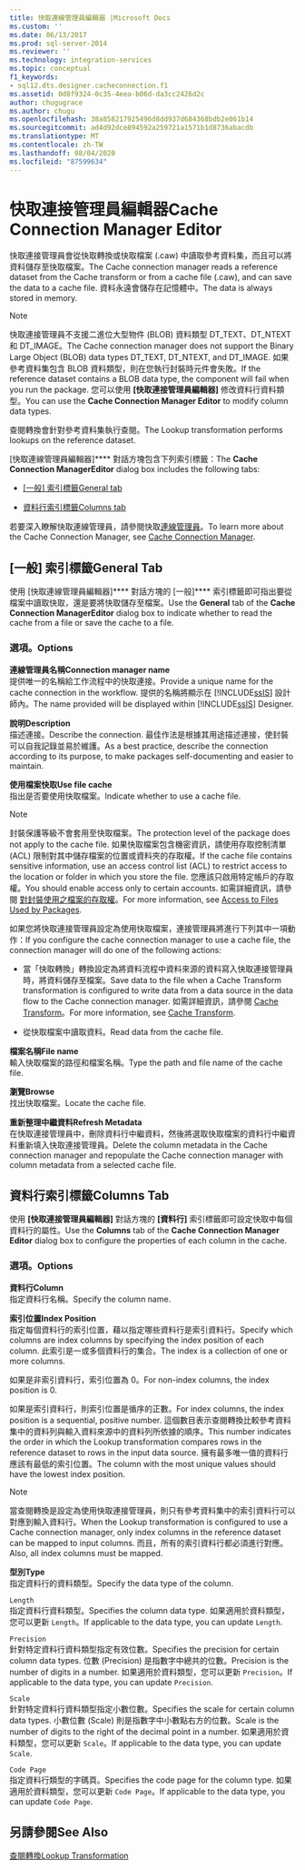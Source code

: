 ```yaml
---
title: 快取連線管理員編輯器 |Microsoft Docs
ms.custom: ''
ms.date: 06/13/2017
ms.prod: sql-server-2014
ms.reviewer: ''
ms.technology: integration-services
ms.topic: conceptual
f1_keywords:
- sql12.dts.designer.cacheconnection.f1
ms.assetid: 0d8f9324-0c35-4eea-b06d-da3cc2426d2c
author: chugugrace
ms.author: chugu
ms.openlocfilehash: 38a858217925496d8dd937d684368bdb2e061b14
ms.sourcegitcommit: ad4d92dce894592a259721a1571b1d8736abacdb
ms.translationtype: MT
ms.contentlocale: zh-TW
ms.lasthandoff: 08/04/2020
ms.locfileid: "87599634"
---
```

# <a name="cache-connection-manager-editor"></a><span data-ttu-id="e301c-102">快取連接管理員編輯器</span><span class="sxs-lookup"><span data-stu-id="e301c-102">Cache Connection Manager Editor</span></span>
  <span data-ttu-id="e301c-103">快取連接管理員會從快取轉換或快取檔案 (.caw) 中讀取參考資料集，而且可以將資料儲存至快取檔案。</span><span class="sxs-lookup"><span data-stu-id="e301c-103">The Cache connection manager reads a reference dataset from the Cache transform or from a cache file (.caw), and can save the data to a cache file.</span></span> <span data-ttu-id="e301c-104">資料永遠會儲存在記憶體中。</span><span class="sxs-lookup"><span data-stu-id="e301c-104">The data is always stored in memory.</span></span>  
  
> [!NOTE]  
>  <span data-ttu-id="e301c-105">快取連接管理員不支援二進位大型物件 (BLOB) 資料類型 DT_TEXT、DT_NTEXT 和 DT_IMAGE。</span><span class="sxs-lookup"><span data-stu-id="e301c-105">The Cache connection manager does not support the Binary Large Object (BLOB) data types DT_TEXT, DT_NTEXT, and DT_IMAGE.</span></span> <span data-ttu-id="e301c-106">如果參考資料集包含 BLOB 資料類型，則在您執行封裝時元件會失敗。</span><span class="sxs-lookup"><span data-stu-id="e301c-106">If the reference dataset contains a BLOB data type, the component will fail when you run the package.</span></span> <span data-ttu-id="e301c-107">您可以使用 **[快取連接管理員編輯器]** 修改資料行資料類型。</span><span class="sxs-lookup"><span data-stu-id="e301c-107">You can use the **Cache Connection Manager Editor** to modify column data types.</span></span>  
  
 <span data-ttu-id="e301c-108">查閱轉換會針對參考資料集執行查閱。</span><span class="sxs-lookup"><span data-stu-id="e301c-108">The Lookup transformation performs lookups on the reference dataset.</span></span>  
  
 <span data-ttu-id="e301c-109">[快取連線管理員編輯器]\*\*\*\* 對話方塊包含下列索引標籤：</span><span class="sxs-lookup"><span data-stu-id="e301c-109">The **Cache Connection ManagerEditor** dialog box includes the following tabs:</span></span>  
  
-   <span data-ttu-id="e301c-110">[[一般] 索引標籤](#generaltab)</span><span class="sxs-lookup"><span data-stu-id="e301c-110">[General tab](#generaltab)</span></span>  
  
-   [<span data-ttu-id="e301c-111">資料行索引標籤</span><span class="sxs-lookup"><span data-stu-id="e301c-111">Columns tab</span></span>](#columnstab)  
  
 <span data-ttu-id="e301c-112">若要深入瞭解快取連線管理員，請參閱快取[連線管理員](connection-manager/cache-connection-manager.md)。</span><span class="sxs-lookup"><span data-stu-id="e301c-112">To learn more about the Cache Connection Manager, see [Cache Connection Manager](connection-manager/cache-connection-manager.md).</span></span>  
  
##  <a name="general-tab"></a><a name="generaltab"></a><span data-ttu-id="e301c-113">[一般] 索引標籤</span><span class="sxs-lookup"><span data-stu-id="e301c-113">General Tab</span></span>  
 <span data-ttu-id="e301c-114">使用 [快取連線管理員編輯器]\*\*\*\* 對話方塊的 [一般]\*\*\*\* 索引標籤即可指出要從檔案中讀取快取，還是要將快取儲存至檔案。</span><span class="sxs-lookup"><span data-stu-id="e301c-114">Use the **General** tab of the **Cache Connection ManagerEditor** dialog box to indicate whether to read the cache from a file or save the cache to a file.</span></span>  
  
### <a name="options"></a><span data-ttu-id="e301c-115">選項。</span><span class="sxs-lookup"><span data-stu-id="e301c-115">Options</span></span>  
 <span data-ttu-id="e301c-116">**連線管理員名稱**</span><span class="sxs-lookup"><span data-stu-id="e301c-116">**Connection manager name**</span></span>  
 <span data-ttu-id="e301c-117">提供唯一的名稱給工作流程中的快取連接。</span><span class="sxs-lookup"><span data-stu-id="e301c-117">Provide a unique name for the cache connection in the workflow.</span></span> <span data-ttu-id="e301c-118">提供的名稱將顯示在 [!INCLUDE[ssIS](../includes/ssis-md.md)] 設計師內。</span><span class="sxs-lookup"><span data-stu-id="e301c-118">The name provided will be displayed within [!INCLUDE[ssIS](../includes/ssis-md.md)] Designer.</span></span>  
  
 <span data-ttu-id="e301c-119">**說明**</span><span class="sxs-lookup"><span data-stu-id="e301c-119">**Description**</span></span>  
 <span data-ttu-id="e301c-120">描述連接。</span><span class="sxs-lookup"><span data-stu-id="e301c-120">Describe the connection.</span></span> <span data-ttu-id="e301c-121">最佳作法是根據其用途描述連接，使封裝可以自我記錄並易於維護。</span><span class="sxs-lookup"><span data-stu-id="e301c-121">As a best practice, describe the connection according to its purpose, to make packages self-documenting and easier to maintain.</span></span>  
  
 <span data-ttu-id="e301c-122">**使用檔案快取**</span><span class="sxs-lookup"><span data-stu-id="e301c-122">**Use file cache**</span></span>  
 <span data-ttu-id="e301c-123">指出是否要使用快取檔案。</span><span class="sxs-lookup"><span data-stu-id="e301c-123">Indicate whether to use a cache file.</span></span>  
  
> [!NOTE]  
>  <span data-ttu-id="e301c-124">封裝保護等級不會套用至快取檔案。</span><span class="sxs-lookup"><span data-stu-id="e301c-124">The protection level of the package does not apply to the cache file.</span></span> <span data-ttu-id="e301c-125">如果快取檔案包含機密資訊，請使用存取控制清單 (ACL) 限制對其中儲存檔案的位置或資料夾的存取權。</span><span class="sxs-lookup"><span data-stu-id="e301c-125">If the cache file contains sensitive information, use an access control list (ACL) to restrict access to the location or folder in which you store the file.</span></span> <span data-ttu-id="e301c-126">您應該只啟用特定帳戶的存取權。</span><span class="sxs-lookup"><span data-stu-id="e301c-126">You should enable access only to certain accounts.</span></span> <span data-ttu-id="e301c-127">如需詳細資訊，請參閱 [對封裝使用之檔案的存取權](../../2014/integration-services/access-to-files-used-by-packages.md)。</span><span class="sxs-lookup"><span data-stu-id="e301c-127">For more information, see [Access to Files Used by Packages](../../2014/integration-services/access-to-files-used-by-packages.md).</span></span>  
  
 <span data-ttu-id="e301c-128">如果您將快取連接管理員設定為使用快取檔案，連接管理員將進行下列其中一項動作：</span><span class="sxs-lookup"><span data-stu-id="e301c-128">If you configure the cache connection manager to use a cache file, the connection manager will do one of the following actions:</span></span>  
  
-   <span data-ttu-id="e301c-129">當「快取轉換」轉換設定為將資料流程中資料來源的資料寫入快取連接管理員時，將資料儲存至檔案。</span><span class="sxs-lookup"><span data-stu-id="e301c-129">Save data to the file when a Cache Transform transformation is configured to write data from a data source in the data flow to the Cache connection manager.</span></span> <span data-ttu-id="e301c-130">如需詳細資訊，請參閱 [Cache Transform](data-flow/transformations/cache-transform.md)。</span><span class="sxs-lookup"><span data-stu-id="e301c-130">For more information, see [Cache Transform](data-flow/transformations/cache-transform.md).</span></span>  
  
-   <span data-ttu-id="e301c-131">從快取檔案中讀取資料。</span><span class="sxs-lookup"><span data-stu-id="e301c-131">Read data from the cache file.</span></span>  
  
 <span data-ttu-id="e301c-132">**檔案名稱**</span><span class="sxs-lookup"><span data-stu-id="e301c-132">**File name**</span></span>  
 <span data-ttu-id="e301c-133">輸入快取檔案的路徑和檔案名稱。</span><span class="sxs-lookup"><span data-stu-id="e301c-133">Type the path and file name of the cache file.</span></span>  
  
 <span data-ttu-id="e301c-134">**瀏覽**</span><span class="sxs-lookup"><span data-stu-id="e301c-134">**Browse**</span></span>  
 <span data-ttu-id="e301c-135">找出快取檔案。</span><span class="sxs-lookup"><span data-stu-id="e301c-135">Locate the cache file.</span></span>  
  
 <span data-ttu-id="e301c-136">**重新整理中繼資料**</span><span class="sxs-lookup"><span data-stu-id="e301c-136">**Refresh Metadata**</span></span>  
 <span data-ttu-id="e301c-137">在快取連接管理員中，刪除資料行中繼資料，然後將選取快取檔案的資料行中繼資料重新填入快取連接管理員。</span><span class="sxs-lookup"><span data-stu-id="e301c-137">Delete the column metadata in the Cache connection manager and repopulate the Cache connection manager with column metadata from a selected cache file.</span></span>  
  
##  <a name="columns-tab"></a><a name="columnstab"></a><span data-ttu-id="e301c-138">資料行索引標籤</span><span class="sxs-lookup"><span data-stu-id="e301c-138">Columns Tab</span></span>  
 <span data-ttu-id="e301c-139">使用 **[快取連接管理員編輯器]** 對話方塊的 **[資料行]** 索引標籤即可設定快取中每個資料行的屬性。</span><span class="sxs-lookup"><span data-stu-id="e301c-139">Use the **Columns** tab of the **Cache Connection Manager Editor** dialog box to configure the properties of each column in the cache.</span></span>  
  
### <a name="options"></a><span data-ttu-id="e301c-140">選項。</span><span class="sxs-lookup"><span data-stu-id="e301c-140">Options</span></span>  
 <span data-ttu-id="e301c-141">**資料行**</span><span class="sxs-lookup"><span data-stu-id="e301c-141">**Column**</span></span>  
 <span data-ttu-id="e301c-142">指定資料行名稱。</span><span class="sxs-lookup"><span data-stu-id="e301c-142">Specify the column name.</span></span>  
  
 <span data-ttu-id="e301c-143">**索引位置**</span><span class="sxs-lookup"><span data-stu-id="e301c-143">**Index Position**</span></span>  
 <span data-ttu-id="e301c-144">指定每個資料行的索引位置，藉以指定哪些資料行是索引資料行。</span><span class="sxs-lookup"><span data-stu-id="e301c-144">Specify which columns are index columns by specifying the index position of each column.</span></span> <span data-ttu-id="e301c-145">此索引是一或多個資料行的集合。</span><span class="sxs-lookup"><span data-stu-id="e301c-145">The index is a collection of one or more columns.</span></span>  
  
 <span data-ttu-id="e301c-146">如果是非索引資料行，索引位置為 0。</span><span class="sxs-lookup"><span data-stu-id="e301c-146">For non-index columns, the index position is 0.</span></span>  
  
 <span data-ttu-id="e301c-147">如果是索引資料行，則索引位置是循序的正數。</span><span class="sxs-lookup"><span data-stu-id="e301c-147">For index columns, the index position is a sequential, positive number.</span></span> <span data-ttu-id="e301c-148">這個數目表示查閱轉換比較參考資料集中的資料列與輸入資料來源中的資料列所依據的順序。</span><span class="sxs-lookup"><span data-stu-id="e301c-148">This number indicates the order in which the Lookup transformation compares rows in the reference dataset to rows in the input data source.</span></span> <span data-ttu-id="e301c-149">擁有最多唯一值的資料行應該有最低的索引位置。</span><span class="sxs-lookup"><span data-stu-id="e301c-149">The column with the most unique values should have the lowest index position.</span></span>  
  
> [!NOTE]  
>  <span data-ttu-id="e301c-150">當查閱轉換是設定為使用快取連接管理員，則只有參考資料集中的索引資料行可以對應到輸入資料行。</span><span class="sxs-lookup"><span data-stu-id="e301c-150">When the Lookup transformation is configured to use a Cache connection manager, only index columns in the reference dataset can be mapped to input columns.</span></span> <span data-ttu-id="e301c-151">而且，所有的索引資料行都必須進行對應。</span><span class="sxs-lookup"><span data-stu-id="e301c-151">Also, all index columns must be mapped.</span></span>  
  
 <span data-ttu-id="e301c-152">**型別**</span><span class="sxs-lookup"><span data-stu-id="e301c-152">**Type**</span></span>  
 <span data-ttu-id="e301c-153">指定資料行的資料類型。</span><span class="sxs-lookup"><span data-stu-id="e301c-153">Specify the data type of the column.</span></span>  
  
 `Length`  
 <span data-ttu-id="e301c-154">指定資料行資料類型。</span><span class="sxs-lookup"><span data-stu-id="e301c-154">Specifies the column data type.</span></span> <span data-ttu-id="e301c-155">如果適用於資料類型，您可以更新 `Length`。</span><span class="sxs-lookup"><span data-stu-id="e301c-155">If applicable to the data type, you can update `Length`.</span></span>  
  
 `Precision`  
 <span data-ttu-id="e301c-156">針對特定資料行資料類型指定有效位數。</span><span class="sxs-lookup"><span data-stu-id="e301c-156">Specifies the precision for certain column data types.</span></span> <span data-ttu-id="e301c-157">位數 (Precision) 是指數字中總共的位數。</span><span class="sxs-lookup"><span data-stu-id="e301c-157">Precision is the number of digits in a number.</span></span> <span data-ttu-id="e301c-158">如果適用於資料類型，您可以更新 `Precision`。</span><span class="sxs-lookup"><span data-stu-id="e301c-158">If applicable to the data type, you can update `Precision`.</span></span>  
  
 `Scale`  
 <span data-ttu-id="e301c-159">針對特定資料行資料類型指定小數位數。</span><span class="sxs-lookup"><span data-stu-id="e301c-159">Specifies the scale for certain column data types.</span></span> <span data-ttu-id="e301c-160">小數位數 (Scale) 則是指數字中小數點右方的位數。</span><span class="sxs-lookup"><span data-stu-id="e301c-160">Scale is the number of digits to the right of the decimal point in a number.</span></span> <span data-ttu-id="e301c-161">如果適用於資料類型，您可以更新 `Scale`。</span><span class="sxs-lookup"><span data-stu-id="e301c-161">If applicable to the data type, you can update `Scale`.</span></span>  
  
 `Code Page`  
 <span data-ttu-id="e301c-162">指定資料行類型的字碼頁。</span><span class="sxs-lookup"><span data-stu-id="e301c-162">Specifies the code page for the column type.</span></span> <span data-ttu-id="e301c-163">如果適用於資料類型，您可以更新 `Code Page`。</span><span class="sxs-lookup"><span data-stu-id="e301c-163">If applicable to the data type, you can update `Code Page`.</span></span>  
  
## <a name="see-also"></a><span data-ttu-id="e301c-164">另請參閱</span><span class="sxs-lookup"><span data-stu-id="e301c-164">See Also</span></span>  
 [<span data-ttu-id="e301c-165">查閱轉換</span><span class="sxs-lookup"><span data-stu-id="e301c-165">Lookup Transformation</span></span>](data-flow/transformations/lookup-transformation.md)  
  
  
